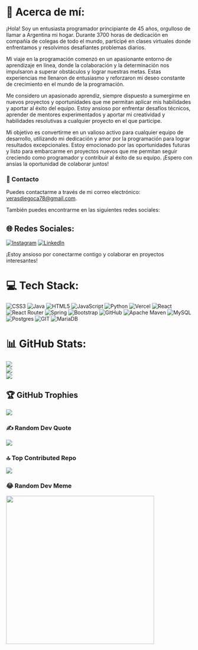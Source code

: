 # 💫 Acerca de mí:

¡Hola! Soy un entusiasta programador principiante de 45 años, orgulloso de llamar a Argentina mi hogar. Durante 3700 horas de dedicación en compañía de colegas de todo el mundo, participé en clases virtuales donde enfrentamos y resolvimos desafiantes problemas diarios.

Mi viaje en la programación comenzó en un apasionante entorno de aprendizaje en línea, donde la colaboración y la determinación nos impulsaron a superar obstáculos y lograr nuestras metas. Estas experiencias me llenaron de entusiasmo y reforzaron mi deseo constante de crecimiento en el mundo de la programación.

Me considero un apasionado aprendiz, siempre dispuesto a sumergirme en nuevos proyectos y oportunidades que me permitan aplicar mis habilidades y aportar al éxito del equipo. Estoy ansioso por enfrentar desafíos técnicos, aprender de mentores experimentados y aportar mi creatividad y habilidades resolutivas a cualquier proyecto en el que participe.

Mi objetivo es convertirme en un valioso activo para cualquier equipo de desarrollo, utilizando mi dedicación y amor por la programación para lograr resultados excepcionales. Estoy emocionado por las oportunidades futuras y listo para embarcarme en proyectos nuevos que me permitan seguir creciendo como programador y contribuir al éxito de su equipo. ¡Espero con ansias la oportunidad de colaborar juntos!

### 📧 Contacto

Puedes contactarme a través de mi correo electrónico: [verasdiegoca78@gmail.com](mailto:verasdiegoca78@gmail.com).

También puedes encontrarme en las siguientes redes sociales:

## 🌐 Redes Sociales:
[![Instagram](https://img.shields.io/badge/Instagram-%23E4405F.svg?logo=Instagram&logoColor=white)](https://instagram.com/elgrantecno) [![LinkedIn](https://img.shields.io/badge/LinkedIn-%230077B5.svg?logo=linkedin&logoColor=white)](https://www.linkedin.com/in/diego-cristian-alfredo-veras-54b459249/)

¡Estoy ansioso por conectarme contigo y colaborar en proyectos interesantes!


# 💻 Tech Stack:
![CSS3](https://img.shields.io/badge/css3-%231572B6.svg?style=for-the-badge&logo=css3&logoColor=white) ![Java](https://img.shields.io/badge/java-%23ED8B00.svg?style=for-the-badge&logo=java&logoColor=white) ![HTML5](https://img.shields.io/badge/html5-%23E34F26.svg?style=for-the-badge&logo=html5&logoColor=white) ![JavaScript](https://img.shields.io/badge/javascript-%23323330.svg?style=for-the-badge&logo=javascript&logoColor=%23F7DF1E) ![Python](https://img.shields.io/badge/python-3670A0?style=for-the-badge&logo=python&logoColor=ffdd54) ![Vercel](https://img.shields.io/badge/vercel-%23000000.svg?style=for-the-badge&logo=vercel&logoColor=white) ![React](https://img.shields.io/badge/react-%2320232a.svg?style=for-the-badge&logo=react&logoColor=%2361DAFB) ![React Router](https://img.shields.io/badge/React_Router-CA4245?style=for-the-badge&logo=react-router&logoColor=white) ![Spring](https://img.shields.io/badge/spring-%236DB33F.svg?style=for-the-badge&logo=spring&logoColor=white) ![Bootstrap](https://img.shields.io/badge/bootstrap-%23563D7C.svg?style=for-the-badge&logo=bootstrap&logoColor=white) ![GitHub](https://img.shields.io/badge/GitHub-%23121011.svg?style=for-the-badge&logo=github&logoColor=white) ![Apache Maven](https://img.shields.io/badge/Apache%20Maven-C71A36?style=for-the-badge&logo=Apache%20Maven&logoColor=white) ![MySQL](https://img.shields.io/badge/mysql-%2300f.svg?style=for-the-badge&logo=mysql&logoColor=white) ![Postgres](https://img.shields.io/badge/postgres-%23316192.svg?style=for-the-badge&logo=postgresql&logoColor=white) ![GIT](https://img.shields.io/badge/Git-fc6d26?style=for-the-badge&logo=git&logoColor=white) ![MariaDB](https://img.shields.io/badge/MariaDB-003545?style=for-the-badge&logo=mariadb&logoColor=white)
# 📊 GitHub Stats:
![](https://github-readme-stats.vercel.app/api?username=DVTecno&theme=dark&hide_border=false&include_all_commits=false&count_private=false)<br/>
![](https://github-readme-streak-stats.herokuapp.com/?user=DVTecno&theme=dark&hide_border=false)<br/>
![](https://github-readme-stats.vercel.app/api/top-langs/?username=DVTecno&theme=dark&hide_border=false&include_all_commits=false&count_private=false&layout=compact)

## 🏆 GitHub Trophies
![](https://github-profile-trophy.vercel.app/?username=DVTecno&theme=onestar&no-frame=false&no-bg=true&margin-w=4)

### ✍️ Random Dev Quote
![](https://quotes-github-readme.vercel.app/api?type=horizontal&theme=radical)

### 🔝 Top Contributed Repo
![](https://github-contributor-stats.vercel.app/api?username=DVTecno&limit=5&theme=dark&combine_all_yearly_contributions=true)

### 😂 Random Dev Meme
<img src='https://randommeme-five.vercel.app/' style="height: 400px;"/>


